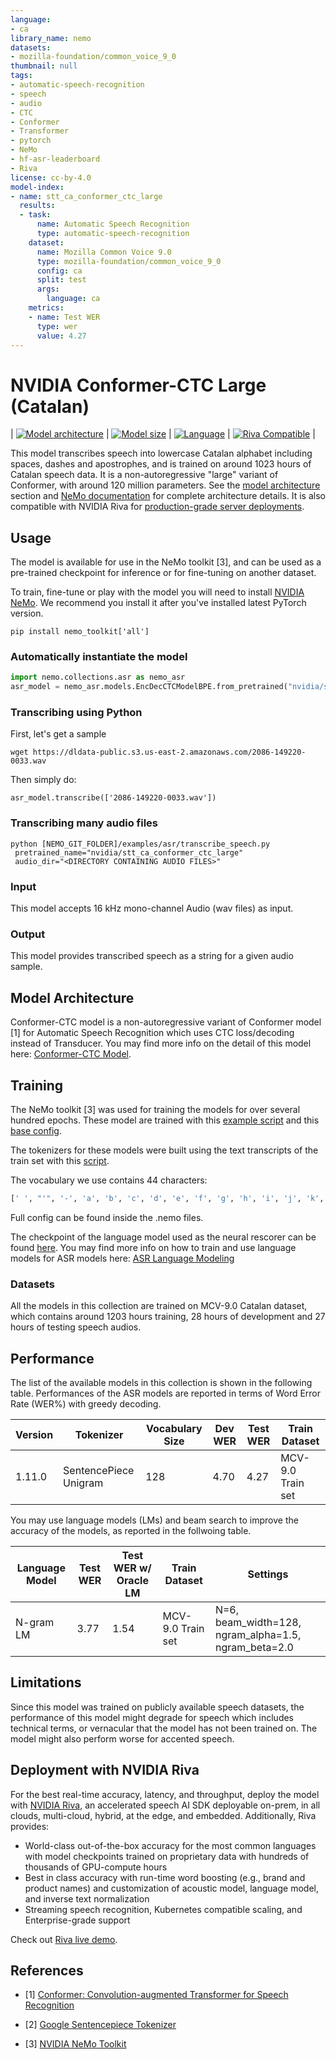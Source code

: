 ```yaml
---
language:
- ca
library_name: nemo
datasets:
- mozilla-foundation/common_voice_9_0
thumbnail: null
tags:
- automatic-speech-recognition
- speech
- audio
- CTC
- Conformer
- Transformer
- pytorch
- NeMo
- hf-asr-leaderboard
- Riva
license: cc-by-4.0
model-index:
- name: stt_ca_conformer_ctc_large
  results:
  - task:
      name: Automatic Speech Recognition
      type: automatic-speech-recognition
    dataset:
      name: Mozilla Common Voice 9.0
      type: mozilla-foundation/common_voice_9_0
      config: ca
      split: test
      args:
        language: ca
    metrics:
    - name: Test WER
      type: wer
      value: 4.27
---
```


# NVIDIA Conformer-CTC Large (Catalan)

<style>
img {
 display: inline;
}
</style>

| [![Model architecture](https://img.shields.io/badge/Model_Arch-Conformer--CTC-lightgrey#model-badge)](#model-architecture)
| [![Model size](https://img.shields.io/badge/Params-120M-lightgrey#model-badge)](#model-architecture)
| [![Language](https://img.shields.io/badge/Language-ca-lightgrey#model-badge)](#datasets)
| [![Riva Compatible](https://img.shields.io/badge/NVIDIA%20Riva-compatible-brightgreen#model-badge)](#deployment-with-nvidia-riva) |


This model transcribes speech into lowercase Catalan alphabet including spaces, dashes and apostrophes, and is trained on around 1023 hours of Catalan speech data.
It is a non-autoregressive "large" variant of Conformer, with around 120 million parameters.
See the [model architecture](#model-architecture) section and [NeMo documentation](https://docs.nvidia.com/deeplearning/nemo/user-guide/docs/en/main/asr/models.html#conformer-ctc) for complete architecture details.
It is also compatible with NVIDIA Riva for [production-grade server deployments](#deployment-with-nvidia-riva). 


## Usage

The model is available for use in the NeMo toolkit [3], and can be used as a pre-trained checkpoint for inference or for fine-tuning on another dataset.

To train, fine-tune or play with the model you will need to install [NVIDIA NeMo](https://github.com/NVIDIA/NeMo). We recommend you install it after you've installed latest PyTorch version.

```
pip install nemo_toolkit['all']
```

### Automatically instantiate the model

```python
import nemo.collections.asr as nemo_asr
asr_model = nemo_asr.models.EncDecCTCModelBPE.from_pretrained("nvidia/stt_ca_conformer_ctc_large")
```

### Transcribing using Python
First, let's get a sample
```
wget https://dldata-public.s3.us-east-2.amazonaws.com/2086-149220-0033.wav
```
Then simply do:
```
asr_model.transcribe(['2086-149220-0033.wav'])
```

### Transcribing many audio files

```shell
python [NEMO_GIT_FOLDER]/examples/asr/transcribe_speech.py 
 pretrained_name="nvidia/stt_ca_conformer_ctc_large" 
 audio_dir="<DIRECTORY CONTAINING AUDIO FILES>"
```

### Input

This model accepts 16 kHz mono-channel Audio (wav files) as input.

### Output

This model provides transcribed speech as a string for a given audio sample.

## Model Architecture

Conformer-CTC model is a non-autoregressive variant of Conformer model [1] for Automatic Speech Recognition which uses CTC loss/decoding instead of Transducer. You may find more info on the detail of this model here: [Conformer-CTC Model](https://docs.nvidia.com/deeplearning/nemo/user-guide/docs/en/main/asr/models.html#conformer-ctc). 

## Training

The NeMo toolkit [3] was used for training the models for over several hundred epochs. These model are trained with this [example script](https://github.com/NVIDIA/NeMo/blob/main/examples/asr/asr_ctc/speech_to_text_ctc_bpe.py) and this [base config](https://github.com/NVIDIA/NeMo/blob/main/examples/asr/conf/conformer/conformer_ctc_bpe.yaml).

The tokenizers for these models were built using the text transcripts of the train set with this [script](https://github.com/NVIDIA/NeMo/blob/main/scripts/tokenizers/process_asr_text_tokenizer.py).

The vocabulary we use contains 44 characters:
```python
[' ', "'", '-', 'a', 'b', 'c', 'd', 'e', 'f', 'g', 'h', 'i', 'j', 'k', 'l', 'm', 'n', 'o', 'p', 'q', 'r', 's', 't', 'u', 'v', 'w', 'x', 'y', 'z', '·', 'à', 'á', 'ç', 'è', 'é', 'í', 'ï', 'ñ', 'ò', 'ó', 'ú', 'ü', 'ı', '–', '—']
```

Full config can be found inside the .nemo files.

The checkpoint of the language model used as the neural rescorer can be found [here](https://ngc.nvidia.com/catalog/models/nvidia:nemo:asrlm_en_transformer_large_ls). You may find more info on how to train and use language models for ASR models here: [ASR Language Modeling](https://docs.nvidia.com/deeplearning/nemo/user-guide/docs/en/main/asr/asr_language_modeling.html)

### Datasets

All the models in this collection are trained on MCV-9.0 Catalan dataset, which contains around 1203 hours training, 28 hours of development and 27 hours of testing speech audios.

## Performance

The list of the available models in this collection is shown in the following table. Performances of the ASR models are reported in terms of Word Error Rate (WER%) with greedy decoding.

| Version | Tokenizer             | Vocabulary Size | Dev WER| Test WER| Train Dataset   |
|---------|-----------------------|-----------------|-----|------|-----------------|
| 1.11.0  | SentencePiece Unigram | 128             |4.70 | 4.27 | MCV-9.0 Train set      |

You may use language models (LMs) and beam search to improve the accuracy of the models, as reported in the follwoing table.

| Language Model | Test WER | Test WER w/ Oracle LM | Train Dataset    | Settings                                              |
|----------------|----------|-----------------------|------------------|-------------------------------------------------------|
| N-gram LM      |     3.77 |        1.54           |MCV-9.0 Train set |N=6, beam_width=128, ngram_alpha=1.5, ngram_beta=2.0   |


## Limitations

Since this model was trained on publicly available speech datasets, the performance of this model might degrade for speech which includes technical terms, or vernacular that the model has not been trained on. The model might also perform worse for accented speech.

## Deployment with NVIDIA Riva

For the best real-time accuracy, latency, and throughput, deploy the model with [NVIDIA Riva](https://developer.nvidia.com/riva), an accelerated speech AI SDK deployable on-prem, in all clouds, multi-cloud, hybrid, at the edge, and embedded. 
Additionally, Riva provides: 

* World-class out-of-the-box accuracy for the most common languages with model checkpoints trained on proprietary data with hundreds of thousands of GPU-compute hours 
* Best in class accuracy with run-time word boosting (e.g., brand and product names) and customization of acoustic model, language model, and inverse text normalization 
* Streaming speech recognition, Kubernetes compatible scaling, and Enterprise-grade support 

Check out [Riva live demo](https://developer.nvidia.com/riva#demos).

## References

- [1] [Conformer: Convolution-augmented Transformer for Speech Recognition](https://arxiv.org/abs/2005.08100)

- [2] [Google Sentencepiece Tokenizer](https://github.com/google/sentencepiece)

- [3] [NVIDIA NeMo Toolkit](https://github.com/NVIDIA/NeMo)